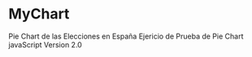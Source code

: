 # MyChart
Pie Chart de las Elecciones en España
Ejericio de Prueba de Pie Chart javaScript Version 2.0
